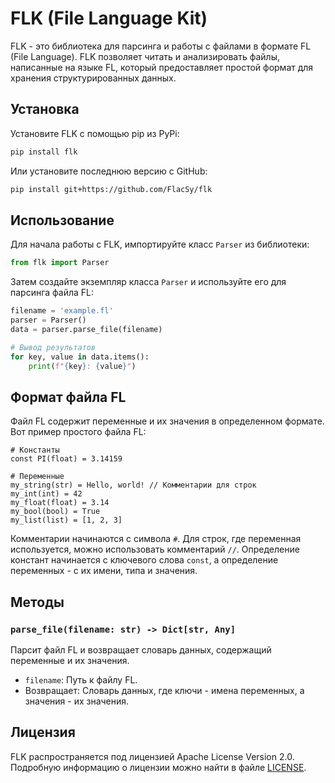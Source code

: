 # FLK (File Language Kit)

FLK - это библиотека для парсинга и работы с файлами в формате FL (File Language). FLK позволяет читать и анализировать файлы, написанные на языке FL, который предоставляет простой формат для хранения структурированных данных.

## Установка

Установите FLK с помощью pip из PyPi:

```bash
pip install flk
```

Или установите последнюю версию с GitHub:

```bash
pip install git+https://github.com/FlacSy/flk
```

## Использование

Для начала работы с FLK, импортируйте класс `Parser` из библиотеки:

```python
from flk import Parser
```

Затем создайте экземпляр класса `Parser` и используйте его для парсинга файла FL:

```python
filename = 'example.fl'
parser = Parser()
data = parser.parse_file(filename)

# Вывод результатов
for key, value in data.items():
    print(f"{key}: {value}")
```

## Формат файла FL

Файл FL содержит переменные и их значения в определенном формате. Вот пример простого файла FL:

```
# Константы
const PI(float) = 3.14159

# Переменные
my_string(str) = Hello, world! // Комментарии для строк
my_int(int) = 42
my_float(float) = 3.14
my_bool(bool) = True
my_list(list) = [1, 2, 3]
```

Комментарии начинаются с символа `#`. Для строк, где переменная используется, можно использовать комментарий `//`. Определение констант начинается с ключевого слова `const`, а определение переменных - с их имени, типа и значения.

## Методы

### `parse_file(filename: str) -> Dict[str, Any]`

Парсит файл FL и возвращает словарь данных, содержащий переменные и их значения.

- `filename`: Путь к файлу FL.
- Возвращает: Словарь данных, где ключи - имена переменных, а значения - их значения.

## Лицензия

FLK распространяется под лицензией Apache License Version 2.0. Подробную информацию о лицензии можно найти в файле [LICENSE](LICENSE).